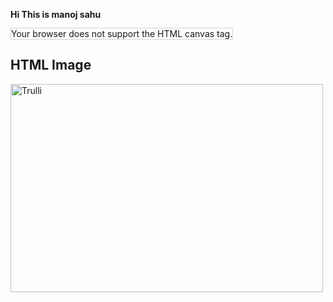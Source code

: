 <b>Hi This is manoj sahu</b>
<html>
<body>

<canvas id="myCanvas" width="200" height="100" style="border:1px solid #d3d3d3;">
Your browser does not support the HTML canvas tag.</canvas>

<script>
var c = document.getElementById("myCanvas");
var ctx = c.getContext("2d");
// Create gradient
var grd = ctx.createLinearGradient(0,0,200,0);
grd.addColorStop(0,"red");
grd.addColorStop(1,"white");
// Fill with gradient
ctx.fillStyle = grd;
ctx.fillRect(10,10,150,80);
</script>

</body>
</html>
<html>
<body>

<h2>HTML Image</h2>
<img src="pic_trulli.jpg" alt="Trulli" width="500" height="333">

</body>
</html>

